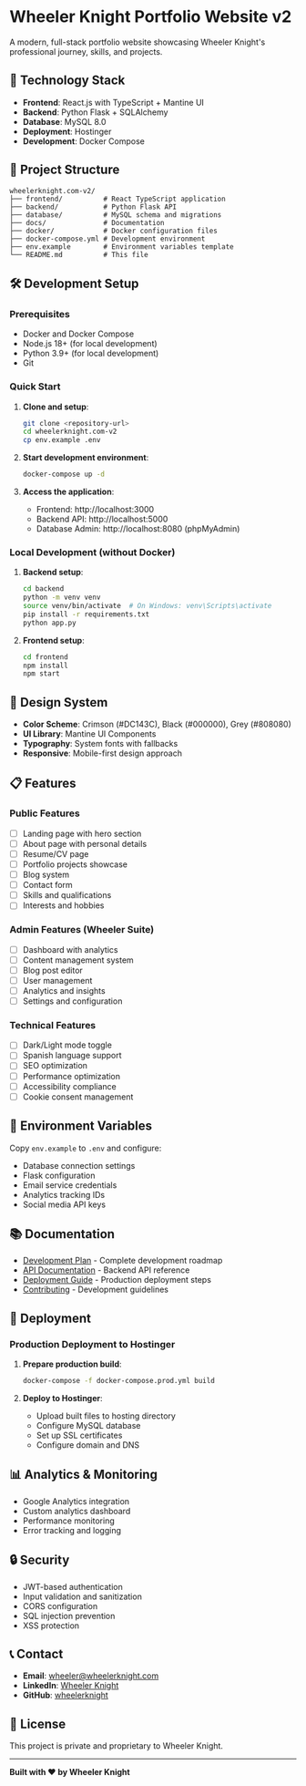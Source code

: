 # Wheeler Knight Portfolio Website v2

A modern, full-stack portfolio website showcasing Wheeler Knight's professional journey, skills, and projects.

## 🚀 Technology Stack

- **Frontend**: React.js with TypeScript + Mantine UI
- **Backend**: Python Flask + SQLAlchemy
- **Database**: MySQL 8.0
- **Deployment**: Hostinger
- **Development**: Docker Compose

## 📁 Project Structure

```
wheelerknight.com-v2/
├── frontend/          # React TypeScript application
├── backend/           # Python Flask API
├── database/          # MySQL schema and migrations
├── docs/              # Documentation
├── docker/            # Docker configuration files
├── docker-compose.yml # Development environment
├── env.example        # Environment variables template
└── README.md          # This file
```

## 🛠️ Development Setup

### Prerequisites

- Docker and Docker Compose
- Node.js 18+ (for local development)
- Python 3.9+ (for local development)
- Git

### Quick Start

1. **Clone and setup**:

   ```bash
   git clone <repository-url>
   cd wheelerknight.com-v2
   cp env.example .env
   ```

2. **Start development environment**:

   ```bash
   docker-compose up -d
   ```

3. **Access the application**:
   - Frontend: http://localhost:3000
   - Backend API: http://localhost:5000
   - Database Admin: http://localhost:8080 (phpMyAdmin)

### Local Development (without Docker)

1. **Backend setup**:

   ```bash
   cd backend
   python -m venv venv
   source venv/bin/activate  # On Windows: venv\Scripts\activate
   pip install -r requirements.txt
   python app.py
   ```

2. **Frontend setup**:
   ```bash
   cd frontend
   npm install
   npm start
   ```

## 🎨 Design System

- **Color Scheme**: Crimson (#DC143C), Black (#000000), Grey (#808080)
- **UI Library**: Mantine UI Components
- **Typography**: System fonts with fallbacks
- **Responsive**: Mobile-first design approach

## 📋 Features

### Public Features

- [ ] Landing page with hero section
- [ ] About page with personal details
- [ ] Resume/CV page
- [ ] Portfolio projects showcase
- [ ] Blog system
- [ ] Contact form
- [ ] Skills and qualifications
- [ ] Interests and hobbies

### Admin Features (Wheeler Suite)

- [ ] Dashboard with analytics
- [ ] Content management system
- [ ] Blog post editor
- [ ] User management
- [ ] Analytics and insights
- [ ] Settings and configuration

### Technical Features

- [ ] Dark/Light mode toggle
- [ ] Spanish language support
- [ ] SEO optimization
- [ ] Performance optimization
- [ ] Accessibility compliance
- [ ] Cookie consent management

## 🔧 Environment Variables

Copy `env.example` to `.env` and configure:

- Database connection settings
- Flask configuration
- Email service credentials
- Analytics tracking IDs
- Social media API keys

## 📚 Documentation

- [Development Plan](DEVELOPMENT_PLAN.md) - Complete development roadmap
- [API Documentation](docs/api.md) - Backend API reference
- [Deployment Guide](docs/deployment.md) - Production deployment steps
- [Contributing](docs/contributing.md) - Development guidelines

## 🚀 Deployment

### Production Deployment to Hostinger

1. **Prepare production build**:

   ```bash
   docker-compose -f docker-compose.prod.yml build
   ```

2. **Deploy to Hostinger**:
   - Upload built files to hosting directory
   - Configure MySQL database
   - Set up SSL certificates
   - Configure domain and DNS

## 📊 Analytics & Monitoring

- Google Analytics integration
- Custom analytics dashboard
- Performance monitoring
- Error tracking and logging

## 🔒 Security

- JWT-based authentication
- Input validation and sanitization
- CORS configuration
- SQL injection prevention
- XSS protection

## 📞 Contact

- **Email**: wheeler@wheelerknight.com
- **LinkedIn**: [Wheeler Knight](https://linkedin.com/in/wheelerknight)
- **GitHub**: [wheelerknight](https://github.com/wheelerknight)

## 📄 License

This project is private and proprietary to Wheeler Knight.

---

**Built with ❤️ by Wheeler Knight**
